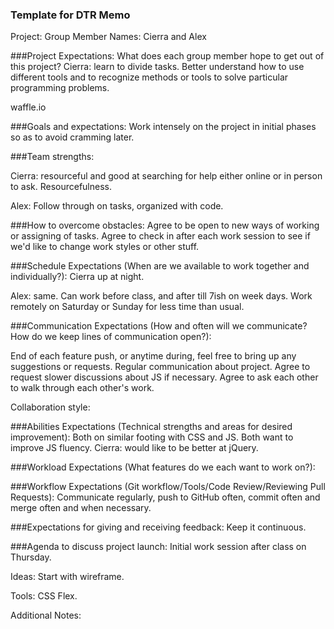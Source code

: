 ### Template for DTR Memo
Project: 
Group Member Names:  Cierra and Alex



###Project Expectations: What does each group member hope to get out of this project? 
Cierra: learn to divide tasks. Better understand how to use different tools and to recognize methods or tools to solve particular programming problems.

waffle.io


###Goals and expectations:
Work intensely on the project in initial phases so as to avoid cramming later.
    
###Team strengths:

Cierra: resourceful and good at searching for help either online or in person to ask. Resourcefulness.

Alex:  Follow through on tasks, organized with code.


###How to overcome obstacles:
Agree to be open to new ways of working or assigning of tasks.
Agree to check in after each work session to see if we'd like to change work styles or other stuff.

###Schedule Expectations (When are we available to work together and individually?):
Cierra up at night.


Alex: same. Can work before class, and after till 7ish on week days.
Work remotely on Saturday or Sunday for less time than usual.

###Communication Expectations (How and often will we communicate? How do we keep lines of communication open?):

End of each feature push, or anytime during, feel free to bring up any suggestions or requests. 
Regular communication about project. 
Agree to request slower discussions about JS if necessary.
Agree to ask each other to walk through each other's work.


Collaboration style: 

###Abilities Expectations (Technical strengths and areas for desired improvement):
Both on similar footing with CSS and JS. Both want to improve JS fluency.
Cierra: would like to be better at jQuery.  


###Workload Expectations (What features do we each want to work on?):


###Workflow Expectations (Git workflow/Tools/Code Review/Reviewing Pull Requests): 
Communicate regularly, push to GitHub often, commit often and merge often and when necessary.

###Expectations for giving and receiving feedback:
Keep it continuous. 

###Agenda to discuss project launch:
Initial work session after class on Thursday.

Ideas: Start with wireframe.
 
Tools: CSS Flex.

Additional Notes: